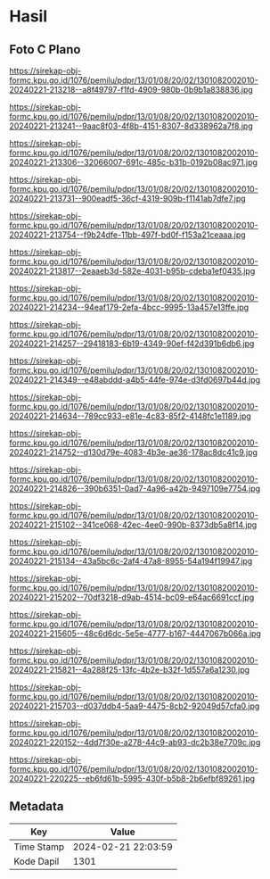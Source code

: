 # Hasil

## Foto C Plano

https://sirekap-obj-formc.kpu.go.id/1076/pemilu/pdpr/13/01/08/20/02/1301082002010-20240221-213218--a8f49797-f1fd-4909-980b-0b9b1a838836.jpg

https://sirekap-obj-formc.kpu.go.id/1076/pemilu/pdpr/13/01/08/20/02/1301082002010-20240221-213241--9aac8f03-4f8b-4151-8307-8d338962a7f8.jpg

https://sirekap-obj-formc.kpu.go.id/1076/pemilu/pdpr/13/01/08/20/02/1301082002010-20240221-213306--32066007-691c-485c-b31b-0192b08ac971.jpg

https://sirekap-obj-formc.kpu.go.id/1076/pemilu/pdpr/13/01/08/20/02/1301082002010-20240221-213731--900eadf5-36cf-4319-909b-f1141ab7dfe7.jpg

https://sirekap-obj-formc.kpu.go.id/1076/pemilu/pdpr/13/01/08/20/02/1301082002010-20240221-213754--f9b24dfe-11bb-497f-bd0f-f153a21ceaaa.jpg

https://sirekap-obj-formc.kpu.go.id/1076/pemilu/pdpr/13/01/08/20/02/1301082002010-20240221-213817--2eaaeb3d-582e-4031-b95b-cdeba1ef0435.jpg

https://sirekap-obj-formc.kpu.go.id/1076/pemilu/pdpr/13/01/08/20/02/1301082002010-20240221-214234--94eaf179-2efa-4bcc-9995-13a457e13ffe.jpg

https://sirekap-obj-formc.kpu.go.id/1076/pemilu/pdpr/13/01/08/20/02/1301082002010-20240221-214257--29418183-6b19-4349-90ef-f42d391b6db6.jpg

https://sirekap-obj-formc.kpu.go.id/1076/pemilu/pdpr/13/01/08/20/02/1301082002010-20240221-214349--e48abddd-a4b5-44fe-974e-d3fd0697b44d.jpg

https://sirekap-obj-formc.kpu.go.id/1076/pemilu/pdpr/13/01/08/20/02/1301082002010-20240221-214634--789cc933-e81e-4c83-85f2-4148fc1e1189.jpg

https://sirekap-obj-formc.kpu.go.id/1076/pemilu/pdpr/13/01/08/20/02/1301082002010-20240221-214752--d130d79e-4083-4b3e-ae36-178ac8dc41c9.jpg

https://sirekap-obj-formc.kpu.go.id/1076/pemilu/pdpr/13/01/08/20/02/1301082002010-20240221-214826--390b6351-0ad7-4a96-a42b-9497109e7754.jpg

https://sirekap-obj-formc.kpu.go.id/1076/pemilu/pdpr/13/01/08/20/02/1301082002010-20240221-215102--341ce068-42ec-4ee0-990b-8373db5a8f14.jpg

https://sirekap-obj-formc.kpu.go.id/1076/pemilu/pdpr/13/01/08/20/02/1301082002010-20240221-215134--43a5bc6c-2af4-47a8-8955-54a194f19947.jpg

https://sirekap-obj-formc.kpu.go.id/1076/pemilu/pdpr/13/01/08/20/02/1301082002010-20240221-215202--70df3218-d9ab-4514-bc09-e64ac6691ccf.jpg

https://sirekap-obj-formc.kpu.go.id/1076/pemilu/pdpr/13/01/08/20/02/1301082002010-20240221-215605--48c6d6dc-5e5e-4777-b167-4447067b066a.jpg

https://sirekap-obj-formc.kpu.go.id/1076/pemilu/pdpr/13/01/08/20/02/1301082002010-20240221-215821--4a288f25-13fc-4b2e-b32f-1d557a6a1230.jpg

https://sirekap-obj-formc.kpu.go.id/1076/pemilu/pdpr/13/01/08/20/02/1301082002010-20240221-215703--d037ddb4-5aa9-4475-8cb2-92049d57cfa0.jpg

https://sirekap-obj-formc.kpu.go.id/1076/pemilu/pdpr/13/01/08/20/02/1301082002010-20240221-220152--4dd7f30e-a278-44c9-ab93-dc2b38e7709c.jpg

https://sirekap-obj-formc.kpu.go.id/1076/pemilu/pdpr/13/01/08/20/02/1301082002010-20240221-220225--eb6fd61b-5995-430f-b5b8-2b6efbf89261.jpg


## Metadata

| Key        | Value               |
| ---------- | ------------------- |
| Time Stamp | 2024-02-21 22:03:59 |
| Kode Dapil | 1301                |



